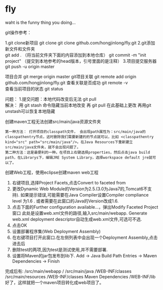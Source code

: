 # fly


waht is the funny thing you doing...



git操作参考：


1.git clone新项目		git clone git clone github.com/hongjinlong/fly.git
2.git添加新文件和文件夹	
					git add .  （将当前文件夹下面的内容添加到本地仓库）
					git commit -m "init project" （提交到本地参考的head版本，引号里面的是注释）
3.项目提交服务器			git push -u origin master


项目合并			git merge origin master
git项目关联		git remote add origin github.com/hongjinlong/fly.git
查看关联是否成功		git remote -v		
查看当前项目的状态	git status		

问题：
1.提交问题：本地代码改变后无法 git pull	
	解决： 用 git stash 命令隐藏当前本地改变	再 git pull 在此基础上更改 
	再用git unstash可以恢复本地隐藏
	
	
	
	
创建maven工程无法创建src/main/java资源文件夹
  
  	第一种方法： 打开项目的classpath文件， 会出现path属性为：src/main/java的classpathentry节点，这时删除我们需要新建的的节点就可以，比如 <classpathentry kind="src" path="src/main/java"/>。在Java Resources下重新建立src/main/java文件夹，就不会出现问题了。
  	第二种方法：这是最便利的一种。在项目上右键选择properties，然后点击java build path，在Librarys下，编辑JRE System Library，选择workspace default jre就可以了。
	
	
	
创建Web工程，使用eclipse创建maven web工程 

1.
	右键项目,选择Project Facets,点击Convert to faceted from 
2.
	更改Dynamic Web Module的Version为2.5.(3.0为Java7的,Tomcat6不支持). 
	如果提示错误,可能需要在Java Compiler设置Compiler compliance level 为1.6 .
	或者需要在此窗口的Java的Version改成1.6. 
3.
	点击下面的Further configuration available…，弹出Modify Faceted Project窗口 
	此处是设置web.xml文件的路径,输入src/main/webapp. 
	Generate web.xml deployment descriptor自动生成web.xml文件,可选可不选. 
4.
	点击OK 
5.
	设置部署程序集(Web Deployment Assembly) 
6.
	在右键项目打开此窗口.在左侧列表中会出现一个Deployment Assembly,点击进去后 
7.
	删除test的两项,因为test是测试使用,并不需要部署. 
8.
	设置将Maven的jar包发布到lib下. 
	Add -> Java Build Path Entries -> Maven Dependencies -> Finish 

完成后有: 
/src/main/webapp    / 
/src/main/java      /WEB-INF/classes 
/src/main/resources /WEB-INF/classes 
Maven Dependencies  /WEB-INF/lib 
好了，这样就把一个maven项目转化成web项目了。
	
	